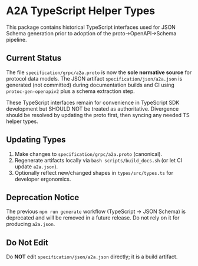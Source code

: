 # A2A TypeScript Helper Types

This package contains historical TypeScript interfaces used for JSON Schema generation prior to adoption of the proto→OpenAPI→Schema pipeline.

## Current Status

The file `specification/grpc/a2a.proto` is now the **sole normative source** for protocol data models. The JSON artifact `specification/json/a2a.json` is generated (not committed) during documentation builds and CI using `protoc-gen-openapiv2` plus a schema extraction step.

These TypeScript interfaces remain for convenience in TypeScript SDK development but SHOULD NOT be treated as authoritative. Divergence should be resolved by updating the proto first, then syncing any needed TS helper types.

## Updating Types

1. Make changes to `specification/grpc/a2a.proto` (canonical).
2. Regenerate artifacts locally via `bash scripts/build_docs.sh` (or let CI update `a2a.json`).
3. Optionally reflect new/changed shapes in `types/src/types.ts` for developer ergonomics.

## Deprecation Notice

The previous `npm run generate` workflow (TypeScript → JSON Schema) is deprecated and will be removed in a future release. Do not rely on it for producing `a2a.json`.

## Do Not Edit

Do **NOT** edit `specification/json/a2a.json` directly; it is a build artifact.
